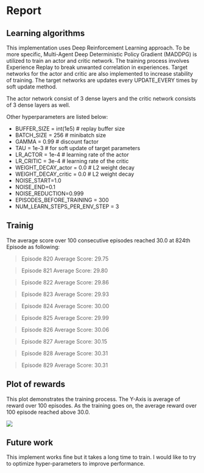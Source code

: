 # Report

## Learning algorithms

This implementation uses Deep Reinforcement Learning approach. To be more specific, Multi-Agent Deep Deterministic Policy Gradient (MADDPG) is utilized to train an actor and critic network. The training process involves Experience Replay to break unwanted correlation in experiences. Target networks for the actor and critic are also implemented to increase stability of training. The target networks are updates every UPDATE_EVERY times by soft update method. 

The actor network consist of 3 dense layers and the critic network consists of 3 dense layers as well. 

Other hyperparameters are listed below:
- BUFFER_SIZE = int(1e5)  # replay buffer size
- BATCH_SIZE = 256        # minibatch size
- GAMMA = 0.99            # discount factor
- TAU = 1e-3              # for soft update of target parameters
- LR_ACTOR = 1e-4         # learning rate of the actor 
- LR_CRITIC = 3e-4        # learning rate of the critic
- WEIGHT_DECAY_actor = 0.0 # L2 weight decay
- WEIGHT_DECAY_critic = 0.0 # L2 weight decay
- NOISE_START=1.0
- NOISE_END=0.1
- NOISE_REDUCTION=0.999
- EPISODES_BEFORE_TRAINING = 300
- NUM_LEARN_STEPS_PER_ENV_STEP = 3

## Trainig 
The average score over 100 consecutive episodes reached 30.0 at 824th Episode as following: 

> Episode 820	Average Score: 29.75	

> Episode 821	Average Score: 29.80	

> Episode 822	Average Score: 29.86	

> Episode 823	Average Score: 29.93	

> Episode 824	Average Score: 30.00	

> Episode 825	Average Score: 29.99	

> Episode 826	Average Score: 30.06	

> Episode 827	Average Score: 30.15	

> Episode 828	Average Score: 30.31	

> Episode 829	Average Score: 30.31	

## Plot of rewards
This plot demonstrates the training process. The Y-Axis is average of reward over 100 episodes. As the training goes on, the average reward over 100 episode reached above 30.0. 

![](Figure_2020-05-08_001519.png)


## Future work
This implement works fine but it takes a long time to train. I would like to try to optimize hyper-parameters to improve performance. 
